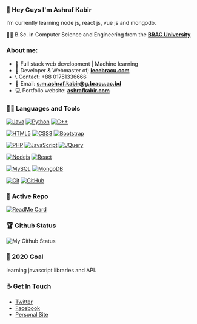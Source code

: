 ### 👋 Hey Guys I'm Ashraf Kabir
I’m currently learning node js, react js, vue js and mongodb.


👨‍🎓 B.Sc. in Computer Science and Engineering from the **[BRAC University](https://www.bracu.ac.bd/)** 

### About me:

- :dart: Full stack web development | Machine learning  
- :star2: Developer & Webmaster of;  **[ieeebracu.com](http://ieeebracu.com/)**
- :telephone_receiver: Contact: +88 01751336666
- :e-mail: Email: **[s.m.ashraf.kabir@g.bracu.ac.bd](s.m.ashraf.kabir@g.bracu.ac.bd)**
- :computer: Portfolio website: **[ashrafkabir.com](https://ashrafkabir.com/)**


### 👨‍💻 Languages and Tools
[![Java](https://img.shields.io/badge/Java-orange?style=flat&logo=java&logoColor=white&link=https://github.com/ashraf-kabir/)](https://github.com/ashraf-kabir/) 
[![Python](https://img.shields.io/badge/-Python-black?style=flat&logo=python&link=https://github.com/ashraf-kabir/)](https://github.com/ashraf-kabir/)
[![C++](https://img.shields.io/badge/-C/C%2B%2B-%2300599C?style=flat&logo=C%2B%2B&logoColor=ffffff)](https://github.com/ashraf-kabir/)

[![HTML5](https://img.shields.io/badge/-HTML5-E34F26?style=flat&logo=html5&logoColor=white&link=https://github.com/ashraf-kabir/)](https://github.com/ashraf-kabir/) 
[![CSS3](https://img.shields.io/badge/-CSS3-1572B6?style=flat&logo=css3&link=https://github.com/ashraf-kabir/)](https://github.com/ashraf-kabir/) 
[![Bootstrap](https://img.shields.io/badge/-Bootstrap-563D7C?style=flat&logo=bootstrap&link=https://github.com/ashraf-kabir/)](https://github.com/ashraf-kabir/) 

[![PHP](https://img.shields.io/badge/-PHP-black?style=flat&logo=php&logoColor=blue&link=https://github.com/ashraf-kabir/)](https://github.com/ashraf-kabir/) 
[![JavaScript](https://img.shields.io/badge/-JavaScript-black?style=flat&logo=javascript&link=https://github.com/ashraf-kabir/)](https://github.com/ashraf-kabir/)
[![JQuery](https://img.shields.io/badge/-JQuery-black?style=flat&logo=jquery&link=https://github.com/ashraf-kabir/)](https://github.com/ashraf-kabir/)

[![Nodejs](https://img.shields.io/badge/-Nodejs-black?style=flat&logo=Node.js&link=https://github.com/ashraf-kabir/)](https://github.com/ashraf-kabir/) 
[![React](https://img.shields.io/badge/-React-black?style=flat&logo=react&link=https://github.com/ashraf-kabir/)](https://github.com/ashraf-kabir/) 

[![MySQL](https://img.shields.io/badge/-MySQL-363732?style=flat&logo=mysql&link=https://github.com/ashraf-kabir/)](https://github.com/ashraf-kabir/)
[![MongoDB](https://img.shields.io/badge/-Mongodb-black?style=flat&logo=mongodb&link=https://github.com/ashraf-kabir/)](https://github.com/ashraf-kabir/)

[![Git](https://img.shields.io/badge/-Git-black?style=flat&logo=git&link=https://github.com/ashraf-kabir/)](https://github.com/ashraf-kabir/) 
[![GitHub](https://img.shields.io/badge/-GitHub-181717?style=flat&logo=github&link=https://github.com/ashraf-kabir/)](https://github.com/ashraf-kabir/)


### 👀 Active Repo
[![ReadMe Card](https://github-readme-stats.vercel.app/api/pin/?username=ashraf-kabir&repo=mern-ecommerce)](https://github.com/ashraf-kabir/mern-ecommerce)


### 🏆 Github Status
![My Github Status](https://github-readme-stats.vercel.app/api?username=ashraf-kabir&show_icons=true&hide_border=true)


### 🔭 2020 Goal
learning javascript libraries and API.


### ☕ Get In Touch
- [Twitter](https://twitter.com/ashraf1Q95)
- [Facebook](https://www.facebook.com/sonnet404)
- [Personal Site](https://ashrafkabir.com)

